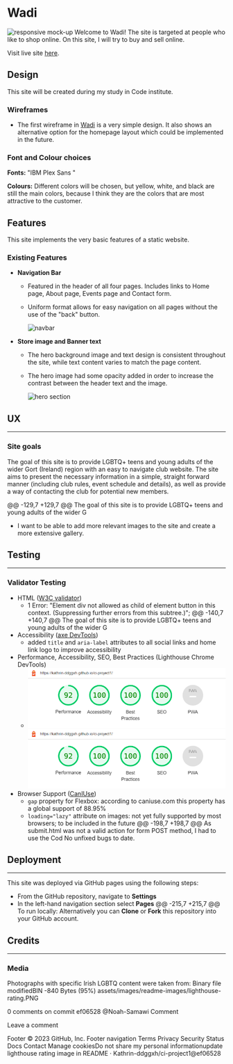 
# Wadi

![responsive mock-up]()
Welcome to Wadi! The site is targeted at people who like to shop online. On this site, I will try to buy and sell online.

Visit live site [here](https://8000-noah-samawi-myproject1-h-a8fyrwkkkp.us2.codeanyapp.com/).

## Design

This site will be created during my study in Code institute.

### Wireframes

- The first wireframe in [Wadi](https://noah-samawi-myproject1-h-a8fyrwkkkp.us2.codeanyapp.com/#/workspaces/MyProject1-HTML-CSS) is a very simple design. It also shows an alternative option for the homepage layout which could be implemented in the future.

### Font and Colour choices

**Fonts:** "IBM Plex Sans "

**Colours:** Different colors will be chosen, but yellow, white, and black are still the main colors, because I think they are the colors that are most attractive to the customer.

## Features

This site implements the very basic features of a static website.

### Existing Features

- **Navigation Bar**
  - Featured in the header of all four pages. Includes links to Home page, About page, Events page and Contact form.
  - Uniform format allows for easy navigation on all pages without the use of the "back" button.

    ![navbar]()

- **Store image and Banner text**
  - The hero background image and text design is consistent throughout the site, while text content varies to match the page content.
  - The hero image had some opacity added in order to increase the contrast between the header text and the image.

    ![hero section]()
    
## UX

***

### Site goals

The goal of this site is to provide LGBTQ+ teens and young adults of the wider Gort (Ireland) region with an easy to navigate club website. The site aims to present the necessary information in a simple, straight forward manner (including club rules, event schedule and details), as well as provide a way of contacting the club for potential new members.

@@ -129,7 +129,7 @@ The goal of this site is to provide LGBTQ+ teens and young adults of the wider G

- I want to be able to add more relevant images to the site and create a more extensive gallery.

## Testing

***

### Validator Testing

- HTML ([W3C validator](https://validator.w3.org/nu/?doc=https%3A%2F%2Fcode-institute-org.github.io%2Flove-running-2.0%2Findex.html))
  - 1 Error: "Element div not allowed as child of element button in this context. (Suppressing further errors from this subtree.)";
@@ -140,7 +140,7 @@ The goal of this site is to provide LGBTQ+ teens and young adults of the wider G
- Accessibility ([axe DevTools](https://chrome.google.com/webstore/detail/axe-devtools-web-accessib/lhdoppojpmngadmnindnejefpokejbdd))
  - added ```title``` and ```aria-label``` attributes to all social links and home link logo to improve accessibility
- Performance, Accessibility, SEO, Best Practices (Lighthouse Chrome DevTools)
  - ![Lighthouse rating](https://github.com/Kathrin-ddggxh/ci-project1/blob/main/assets/images/readme-images/lighthouse-rating.PNG?raw=true)
     ![Lighthouse rating](https://github.com/Kathrin-ddggxh/ci-project1/blob/main/assets/images/readme-images/lighthouse-rating.PNG?raw=true)
- Browser Support ([CanIUse](https://caniuse.com/))
  - ```gap``` property for Flexbox: according to caniuse.com this property has a global support of 88.95%
  - ```loading="lazy"``` attribute on images: not yet fully supported by most browsers; to be included in the future
@@ -198,7 +198,7 @@ As submit.html was not a valid action for form POST method, I had to use the Cod
No unfixed bugs to date.

## Deployment

***

This site was deployed via GitHub pages using the following steps:

- From the GitHub repository, navigate to **Settings**
- In the left-hand navigation section select **Pages**
@@ -215,7 +215,7 @@ To run locally:
Alternatively you can **Clone** or **Fork** this repository into your GitHub account.

## Credits

***

### Media

Photographs with specific Irish LGBTQ content were taken from:
 Binary file modifiedBIN -840 Bytes (95%)
assets/images/readme-images/lighthouse-rating.PNG

0 comments on commit ef06528
@Noah-Samawi
Comment

Leave a comment

Footer
© 2023 GitHub, Inc.
Footer navigation
Terms
Privacy
Security
Status
Docs
Contact
Manage cookiesDo not share my personal informationupdate lighthouse rating image in README · Kathrin-ddggxh/ci-project1@ef06528
